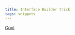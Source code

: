 ```yaml
---
title: Interface Builder trick
tags: snippets
---
```


[Cool](http://developer.apple.com/qa/qa2006/qa1323.html).
